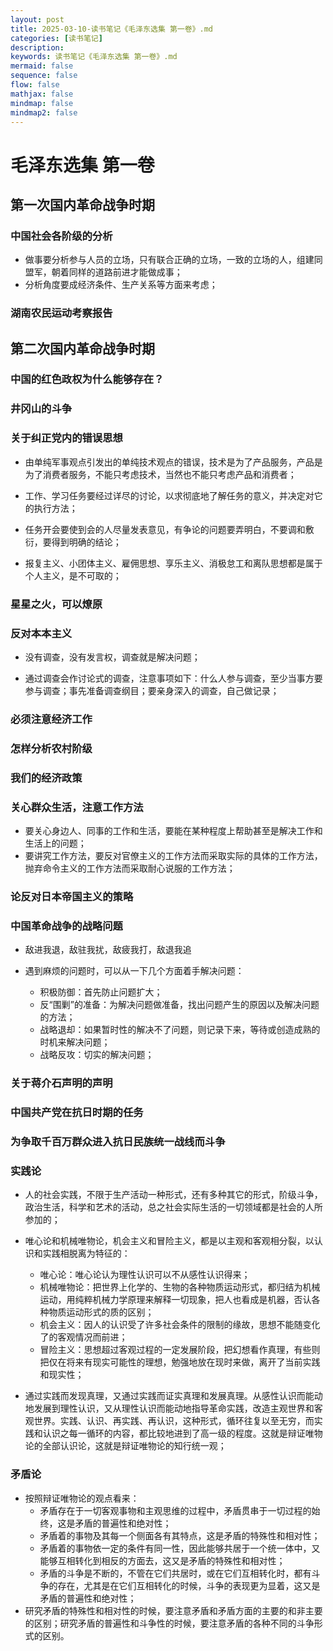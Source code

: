 ```yaml
---
layout: post
title: 2025-03-10-读书笔记《毛泽东选集 第一卷》.md
categories: [读书笔记]
description: 
keywords: 读书笔记《毛泽东选集 第一卷》.md
mermaid: false
sequence: false
flow: false
mathjax: false
mindmap: false
mindmap2: false
---
```

# 毛泽东选集 第一卷

## 第一次国内革命战争时期

### 中国社会各阶级的分析

- 做事要分析参与人员的立场，只有联合正确的立场，一致的立场的人，组建同盟军，朝着同样的道路前进才能做成事；
- 分析角度要成经济条件、生产关系等方面来考虑；



### 湖南农民运动考察报告



## 第二次国内革命战争时期

### 中国的红色政权为什么能够存在？

### 井冈山的斗争 

### 关于纠正党内的错误思想

- 由单纯军事观点引发出的单纯技术观点的错误，技术是为了产品服务，产品是为了消费者服务，不能只考虑技术，当然也不能只考虑产品和消费者；

- 工作、学习任务要经过详尽的讨论，以求彻底地了解任务的意义，并决定对它的执行方法；

- 任务开会要使到会的人尽量发表意见，有争论的问题要弄明白，不要调和敷衍，要得到明确的结论；

- 报复主义、小团体主义、雇佣思想、享乐主义、消极怠工和离队思想都是属于个人主义，是不可取的；

  

### 星星之火，可以燎原

### 反对本本主义

- 没有调查，没有发言权，调查就是解决问题；

- 通过调查会作讨论式的调查，注意事项如下：什么人参与调查，至少当事方要参与调查；事先准备调查纲目；要亲身深入的调查，自己做记录；

  

### 必须注意经济工作

### 怎样分析农村阶级

### 我们的经济政策

### 关心群众生活，注意工作方法

- 要关心身边人、同事的工作和生活，要能在某种程度上帮助甚至是解决工作和生活上的问题；
- 要讲究工作方法，要反对官僚主义的工作方法而采取实际的具体的工作方法，抛弃命令主义的工作方法而采取耐心说服的工作方法；



### 论反对日本帝国主义的策略

### 中国革命战争的战略问题

- 敌进我退，敌驻我扰，敌疲我打，敌退我追

- 遇到麻烦的问题时，可以从一下几个方面着手解决问题：

  - 积极防御：首先防止问题扩大；
  - 反“围剿”的准备：为解决问题做准备，找出问题产生的原因以及解决问题的方法；
  - 战略退却：如果暂时性的解决不了问题，则记录下来，等待或创造成熟的时机来解决问题；
  - 战略反攻：切实的解决问题；

  

### 关于蒋介石声明的声明

### 中国共产党在抗日时期的任务

### 为争取千百万群众进入抗日民族统一战线而斗争

### 实践论

- 人的社会实践，不限于生产活动一种形式，还有多种其它的形式，阶级斗争，政治生活，科学和艺术的活动，总之社会实际生活的一切领域都是社会的人所参加的；

- 唯心论和机械唯物论，机会主义和冒险主义，都是以主观和客观相分裂，以认识和实践相脱离为特征的：

  - 唯心论：唯心论认为理性认识可以不从感性认识得来；
  - 机械唯物论：把世界上化学的、生物的各种物质运动形式，都归结为机械运动，用纯粹机械力学原理来解释一切现象，把人也看成是机器，否认各种物质运动形式的质的区别；
  - 机会主义：因人的认识受了许多社会条件的限制的缘故，思想不能随变化了的客观情况而前进；
  - 冒险主义：思想超过客观过程的一定发展阶段，把幻想看作真理，有些则把仅在将来有现实可能性的理想，勉强地放在现时来做，离开了当前实践和现实性；

- 通过实践而发现真理，又通过实践而证实真理和发展真理。从感性认识而能动地发展到理性认识，又从理性认识而能动地指导革命实践，改造主观世界和客观世界。实践、认识、再实践、再认识，这种形式，循环往复以至无穷，而实践和认识之每一循环的内容，都比较地进到了高一级的程度。这就是辩证唯物论的全部认识论，这就是辩证唯物论的知行统一观；

  

### 矛盾论

- 按照辩证唯物论的观点看来：
  - 矛盾存在于一切客观事物和主观思维的过程中，矛盾贯串于一切过程的始终，这是矛盾的普遍性和绝对性；
  - 矛盾着的事物及其每一个侧面各有其特点，这是矛盾的特殊性和相对性；
  - 矛盾着的事物依一定的条件有同一性，因此能够共居于一个统一体中，又能够互相转化到相反的方面去，这又是矛盾的特殊性和相对性；
  - 矛盾的斗争是不断的，不管在它们共居时，或在它们互相转化时，都有斗争的存在，尤其是在它们互相转化的时候，斗争的表现更为显着，这又是矛盾的普遍性和绝对性；
- 研究矛盾的特殊性和相对性的时候，要注意矛盾和矛盾方面的主要的和非主要的区别；研究矛盾的普遍性和斗争性的时候，要注意矛盾的各种不同的斗争形式的区别。